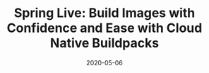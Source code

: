 ---
date: '2020-05-06'
description: Cloud Native Buildpacks makes it quick and easy for developers to go
  from source to image for a variety of frameworks, and provides enterprises security,
  auditability, transparency and control for building and patching images. This talk
  covers the basics of Cloud Native Buildpacks and shows a few different ways in which
  they can be used, including the pack CLI, the Spring Boot Maven/Gradle plugins,
  and kpack hosted service.
lastmod: '2020-05-19'
patterns:
- Deployment
tags:
- Buildpacks
- kpack
- Kubernetes
- Spring
- Containers
team:
- Cora Iberkleid
title: 'Spring Live: Build Images with Confidence and Ease with Cloud Native Buildpacks'
youtube_id: EVHHyiypiY0
---